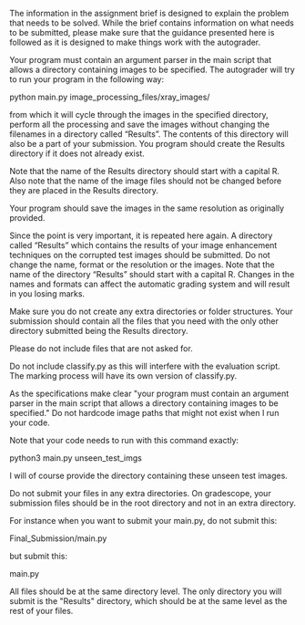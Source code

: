The information in the assignment brief is designed to explain the problem that needs to be solved. While the brief contains information on what needs to be submitted, please make sure that the guidance presented here is followed as it is designed to make things work with the autograder.

Your program must contain an argument parser in the main script that allows a directory containing images to be specified. The autograder will try to run your program in the following way:

python main.py image_processing_files/xray_images/

from which it will cycle through the images in the specified directory, perform all the processing and save the images without changing the filenames in a directory called “Results”. The contents of this directory will also be a part of your submission. You program should create the Results directory if it does not already exist. 

Note that the name of the Results directory should start with a capital R. Also note that the name of the image files should not be changed before they are placed in the Results directory.

Your program should save the images in the same resolution as originally provided.

Since the point is very important, it is repeated here again. A directory called “Results” which contains the results of your image enhancement techniques on the corrupted test images should be submitted. Do not change the name, format or the resolution or the images. Note that the name of the directory “Results” should start with a capital R. Changes in the names and formats can affect the automatic grading system and will result in you losing marks. 

Make sure you do not create any extra directories or folder structures. Your submission should contain all the files that you need with the only other directory submitted being the Results directory.

Please do not include files that are not asked for.

Do not include classify.py as this will interfere with the evaluation script. The marking process will have its own version of classify.py.

As the specifications make clear "your program must contain an argument parser in the main script that allows a directory containing images to be specified." Do not hardcode image paths that might not exist when I run your code.

Note that your code needs to run with this command exactly:

python3 main.py unseen_test_imgs

I will of course provide the directory containing these unseen test images.



Do not submit your files in any extra directories. On gradescope, your submission files should be in the root directory and not in an extra directory.

For instance when you want to submit your main.py, do not submit this:

 Final_Submission/main.py

but submit this:

main.py

All files should be at the same directory level. The only directory you will submit is the "Results" directory, which should be at the same level as the rest of your files.